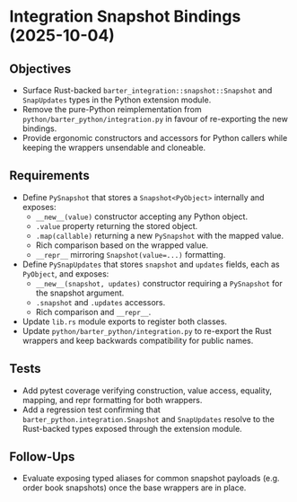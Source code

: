 # Integration Snapshot Bindings (2025-10-04)

## Objectives
- Surface Rust-backed `barter_integration::snapshot::Snapshot` and `SnapUpdates` types in the
  Python extension module.
- Remove the pure-Python reimplementation from `python/barter_python/integration.py` in favour of
  re-exporting the new bindings.
- Provide ergonomic constructors and accessors for Python callers while keeping the wrappers
  unsendable and cloneable.

## Requirements
- Define `PySnapshot` that stores a `Snapshot<PyObject>` internally and exposes:
  - `__new__(value)` constructor accepting any Python object.
  - `.value` property returning the stored object.
  - `.map(callable)` returning a new `PySnapshot` with the mapped value.
  - Rich comparison based on the wrapped value.
  - `__repr__` mirroring `Snapshot(value=...)` formatting.
- Define `PySnapUpdates` that stores `snapshot` and `updates` fields, each as `PyObject`, and exposes:
  - `__new__(snapshot, updates)` constructor requiring a `PySnapshot` for the snapshot argument.
  - `.snapshot` and `.updates` accessors.
  - Rich comparison and `__repr__`.
- Update `lib.rs` module exports to register both classes.
- Update `python/barter_python/integration.py` to re-export the Rust wrappers and keep backwards
  compatibility for public names.

## Tests
- Add pytest coverage verifying construction, value access, equality, mapping, and repr formatting for
  both wrappers.
- Add a regression test confirming that `barter_python.integration.Snapshot` and `SnapUpdates`
  resolve to the Rust-backed types exposed through the extension module.

## Follow-Ups
- Evaluate exposing typed aliases for common snapshot payloads (e.g. order book snapshots) once the
  base wrappers are in place.
